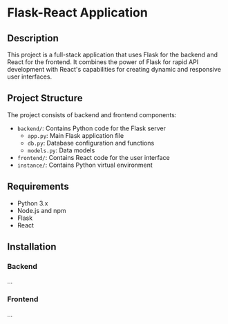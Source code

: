 # Flask-React Application

## Description

This project is a full-stack application that uses Flask for the backend and React for the frontend. It combines the power of Flask for rapid API development with React's capabilities for creating dynamic and responsive user interfaces.

## Project Structure

The project consists of backend and frontend components:

- `backend/`: Contains Python code for the Flask server
  - `app.py`: Main Flask application file
  - `db.py`: Database configuration and functions
  - `models.py`: Data models
- `frontend/`: Contains React code for the user interface
- `instance/`: Contains Python virtual environment

## Requirements

- Python 3.x
- Node.js and npm
- Flask
- React

## Installation

### Backend

...

### Frontend

...

